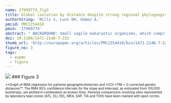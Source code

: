 ```yaml
---
name: 17999774_fig3
title: Global isolation by distance despite strong regional phylogeography in a small metazoan.
authorString: 'Mills S, Lunt DH, Gómez A.'
pmcid: PMC2254418
pmid: '17999774'
abstract: " BACKGROUND: Small vagile eukaryotic organisms, which comprise a large proportion of the Earth's biodiversity, have traditionally been thought to lack the extent of population structuring and geographic speciation observed in larger taxa. Here we investigate the patterns of genetic diversity, amongst populations of the salt lake microscopic metazoan Brachionus plicatilis s. s. (sensu stricto) (Rotifera: Monogononta) on a global scale. We examine the phylogenetic relationships of geographic isolates from four continents using a 603 bp fragment of the mitochondrial COI gene to investigate patterns of phylogeographic subdivision in this species. In addition we investigate the relationship between genetic and geographic distances on a global scale to try and reconcile the paradox between the high vagility of this species and the previously reported patterns of restricted gene flow, even over local spatial scales. RESULTS: Analysis of global sequence diversity of B. plicatilis s. s. reveals the presence of four allopatric genetic lineages: North American-Far East Asian, Western Mediterranean, Australian, and an Eastern Mediterranean lineage represented by a single isolate. Geographically orientated substructure is also apparent within the three best sampled lineages. Surprisingly, given this strong phylogeographic structure, B. plicatilis s. s. shows a significant correlation between geographic and genetic distance on a global scale ('isolation by distance' - IBD). CONCLUSION: Despite its cosmopolitan distribution and potential for high gene flow, B. plicatilis s. s. is strongly structured at a global scale. IBD patterns have traditionally been interpreted to indicate migration-drift equilibrium, although in this system equilibrium conditions are incompatible with the observed genetic structure. Instead, we suggest the pattern may have arisen through persistent founder effects, acting in a similar fashion to geographic barriers for larger organisms. Our data indicates that geographic speciation, contrary to historical views, is likely to be very important in microorganisms. By presenting compelling evidence for geographic speciation in a small eukaryote we add to the growing body of evidence that is forcing us to rethink our views of global biodiversity."
doi: 10.1186/1471-2148-7-225
thumb_url: 'http://europepmc.org/articles/PMC2254418/bin/1471-2148-7-225-3.gif'
figure_no: 3
tags:
  - eupmc
  - figure
---
```

<img src='http://europepmc.org/articles/PMC2254418/bin/1471-2148-7-225-3.jpg' style='max-height: 300px'>
### Figure 3
<p style='font-size: 10px;'>**Graph of RMA regression for pairwise geographicdistances and *COI *TIM + G corrected genetic distances**. The RMA 95% confidence intervals for the slope and intercept, as estimated from 100,000 bootstraps, are plotted in combination as broken lines. Pairwise comparisons involving sites represented by laboratory kept clones (ATL, ELI, EEL, MEA, SAP, TIA and TOH) have been marked with open circles.</p>